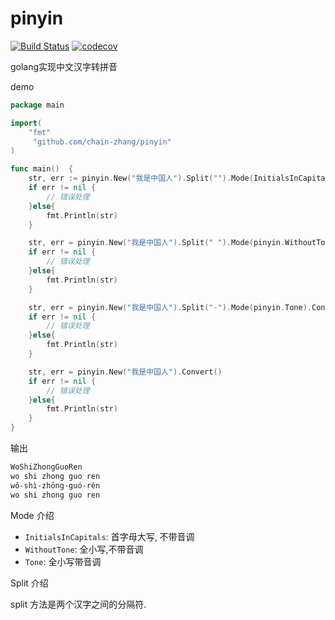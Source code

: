 # pinyin

[![Build Status](https://travis-ci.com/Chain-Zhang/pinyin.svg?branch=master)](https://travis-ci.com/Chain-Zhang/pinyin)
[![codecov](https://codecov.io/gh/Chain-Zhang/pinyin/branch/master/graph/badge.svg)](https://codecov.io/gh/Chain-Zhang/pinyin)

golang实现中文汉字转拼音

demo
```go
package main

import(
	"fmt"
	 "github.com/chain-zhang/pinyin"
)

func main()  {
    str, err := pinyin.New("我是中国人").Split("").Mode(InitialsInCapitals).Convert()
	if err != nil {
		// 错误处理
	}else{
		fmt.Println(str)
	}

	str, err = pinyin.New("我是中国人").Split(" ").Mode(pinyin.WithoutTone).Convert()
	if err != nil {
		// 错误处理
    }else{
    	fmt.Println(str)
    }

	str, err = pinyin.New("我是中国人").Split("-").Mode(pinyin.Tone).Convert()
	if err != nil {
		// 错误处理
    }else{
    	fmt.Println(str)
    }

	str, err = pinyin.New("我是中国人").Convert()
	if err != nil {
		// 错误处理
    }else{
    	fmt.Println(str)
    }	
}
```

输出
```bash
WoShiZhongGuoRen
wo shi zhong guo ren
wǒ-shì-zhōng-guó-rén
wo shi zhong guo ren
```

Mode 介绍

* `InitialsInCapitals`: 首字母大写, 不带音调
* `WithoutTone`: 全小写,不带音调
* `Tone`: 全小写带音调

Split 介绍

split 方法是两个汉字之间的分隔符.